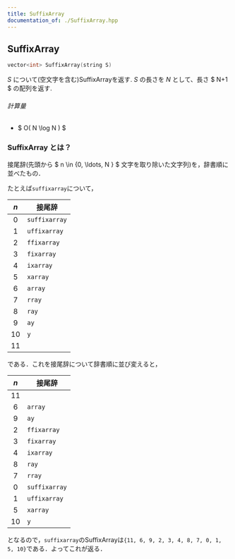 ```yaml
---
title: SuffixArray
documentation_of: ./SuffixArray.hpp
---
```


## SuffixArray
```C++
vector<int> SuffixArray(string S)
```

$S$ について(空文字を含む)SuffixArrayを返す. 
$S$ の長さを $N$ として、長さ $ N+1 $ の配列を返す. 

###### 計算量

- $ O( N \log N ) $


### SuffixArray とは？

接尾辞(先頭から $ n \in \{0, \ldots, N \} $ 文字を取り除いた文字列)を，辞書順に並べたもの．

たとえば`suffixarray`について，

| $n$ | 接尾辞 |
|:---:|---|
| 0 | `suffixarray` |
| 1 | `uffixarray` |
| 2 | `ffixarray` |
| 3 | `fixarray` |
| 4 | `ixarray` |
| 5 | `xarray` |
| 6 | `array` |
| 7 | `rray` |
| 8 | `ray` |
| 9 | `ay` |
| 10 | `y` |
| 11 | ` ` |

である．これを接尾辞について辞書順に並び変えると，

| $n$ | 接尾辞 |
|:---:|---|
| 11 | ` ` |
| 6 | `array` |
| 9 | `ay` |
| 2 | `ffixarray` |
| 3 | `fixarray` |
| 4 | `ixarray` |
| 8 | `ray` |
| 7 | `rray` |
| 0 | `suffixarray` |
| 1 | `uffixarray` |
| 5 | `xarray` |
| 10 | `y` |

となるので，`suffixarray`のSuffixArrayは`{11, 6, 9, 2, 3, 4, 8, 7, 0, 1, 5, 10}`である．よってこれが返る．
